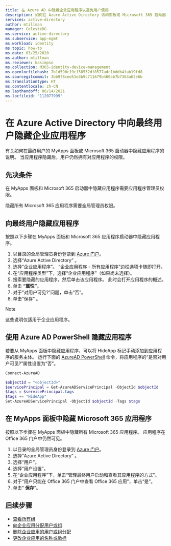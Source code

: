 ```yaml
---
title: 在 Azure AD 中隐藏企业应用程序以避免用户使用
description: 如何在 Azure Active Directory 访问面板或 Microsoft 365 启动器中隐藏企业应用程序以避免用户使用
services: active-directory
author: mtillman
manager: CelesteDG
ms.service: active-directory
ms.subservice: app-mgmt
ms.workload: identity
ms.topic: how-to
ms.date: 03/25/2020
ms.author: mtillman
ms.reviewer: kasimpso
ms.collection: M365-identity-device-management
ms.openlocfilehash: 7b1d590c19c158532df8577adc1bddb4fab19fd8
ms.sourcegitcommit: 3bb9f8cee51e3b9c711679b460ab7b7363a62e6b
ms.translationtype: HT
ms.contentlocale: zh-CN
ms.lasthandoff: 06/14/2021
ms.locfileid: "112077999"
---
```

# <a name="hide-enterprise-applications-from-end-users-in-azure-active-directory"></a>在 Azure Active Directory 中向最终用户隐藏企业应用程序

有关如何在最终用户的 MyApps 面板或 Microsoft 365 启动器中隐藏应用程序的说明。 当应用程序隐藏后，用户仍然拥有对应用程序的权限。 

## <a name="prerequisites"></a>先决条件

在 MyApps 面板和 Microsoft 365 启动器中隐藏应用程序需要应用程序管理员权限。

隐藏所有 Microsoft 365 应用程序需要全局管理员权限。


## <a name="hide-an-application-from-the-end-user"></a>向最终用户隐藏应用程序
按照以下步骤在 MyApps 面板和 Microsoft 365 应用程序启动器中隐藏应用程序。

1.  以目录的全局管理员身份登录到 [Azure 门户](https://portal.azure.com)。
2.  选择“Azure Active Directory” 。
3.  选择“企业应用程序”。 “企业应用程序 - 所有应用程序”边栏选项卡随即打开。
4.  在“应用程序类型”下，选择“企业应用程序”（如果尚未选择）。
5.  搜索要隐藏的应用程序，然后单击该应用程序。  此时会打开应用程序的概述。
6.  单击 **“属性”**。 
7.  对于“对用户可见?”问题，单击“否”。
8.  单击“保存”  。

> [!NOTE]
> 这些说明仅适用于企业应用程序。

## <a name="use-azure-ad-powershell-to-hide-an-application"></a>使用 Azure AD PowerShell 隐藏应用程序

若要从 MyApps 面板中隐藏应用程序，可以将 HideApp 标记手动添加到应用程序的服务主体。 运行下面的 [AzureAD PowerShell](/powershell/module/azuread/#service_principals) 命令，将应用程序的“是否对用户可见?”属性设置为“否”。 

```PowerShell
Connect-AzureAD

$objectId = "<objectId>"
$servicePrincipal = Get-AzureADServicePrincipal -ObjectId $objectId
$tags = $servicePrincipal.tags
$tags += "HideApp"
Set-AzureADServicePrincipal -ObjectId $objectId -Tags $tags
```

## <a name="hide-microsoft-365-applications-from-the-myapps-panel"></a>在 MyApps 面板中隐藏 Microsoft 365 应用程序

按照以下步骤在 MyApps 面板中隐藏所有 Microsoft 365 应用程序。 应用程序在 Office 365 门户中仍然可见。

1.  以目录的全局管理员身份登录到 [Azure 门户](https://portal.azure.com)。
2.  选择“Azure Active Directory” 。
3.  选择“用户”。
4.  选择“用户设置”。
5.  在“企业应用程序”下，单击“管理最终用户启动和查看其应用程序的方式”。
6.  对于“用户只能在 Office 365 门户中查看 Office 365 应用”，单击“是”。
7.  单击“ **保存**”。

## <a name="next-steps"></a>后续步骤
* [查看所有组](../fundamentals/active-directory-groups-view-azure-portal.md)
* [向企业应用分配用户或组](assign-user-or-group-access-portal.md)
* [删除企业应用的用户或组分配](./assign-user-or-group-access-portal.md)
* [更改企业应用的名称或徽标](./add-application-portal-configure.md)
